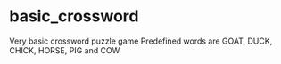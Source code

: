 # basic_crossword
Very basic crossword puzzle game 
Predefined words are GOAT, DUCK, CHICK, HORSE, PIG and COW
